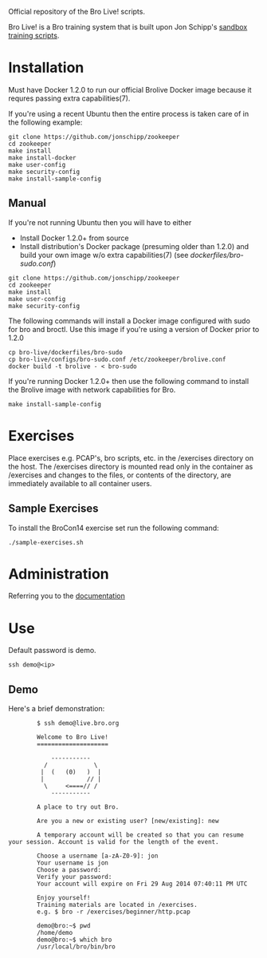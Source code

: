 Official repository of the Bro Live! scripts.

Bro Live! is a Bro training system that is built upon Jon Schipp's [sandbox training scripts](https://github.com/jonschipp/zookeeper).

# Installation

Must have Docker 1.2.0 to run our official Brolive Docker image because it requres passing extra capabilities(7).

If you're using a recent Ubuntu then the entire process is taken care of in the following example:
```shell
git clone https://github.com/jonschipp/zookeeper
cd zookeeper
make install
make install-docker
make user-config
make security-config
make install-sample-config
```

## Manual

If you're not running Ubuntu then you will have to either
* Install Docker 1.2.0+ from source
* Install distribution's Docker package (presuming older than 1.2.0) and build your own image w/o extra capabilities(7) (see *dockerfiles/bro-sudo.conf*)

```shell
git clone https://github.com/jonschipp/zookeeper
cd zookeeper
make install
make user-config
make security-config
```

The following commands will install a Docker image configured with sudo for bro and broctl.
Use this image if you're using a version of Docker prior to 1.2.0
```shell
cp bro-live/dockerfiles/bro-sudo
cp bro-live/configs/bro-sudo.conf /etc/zookeeper/brolive.conf
docker build -t brolive - < bro-sudo
```

If you're running Docker 1.2.0+ then use the following command to install the Brolive image with network capabilities for Bro.
```shell
make install-sample-config
```

# Exercises

Place exercises e.g. PCAP's, bro scripts, etc. in the /exercises directory on the host.
The /exercises directory is mounted read only in the container as /exercises and changes
to the files, or contents of the directory, are immediately available to all container users.

## Sample Exercises

To install the BroCon14 exercise set run the following command:
```shell
./sample-exercises.sh
```

# Administration

Referring you to the [documentation](https://github.com/jonschipp/zookeeper/blob/master/README.md)

# Use

Default password is demo.

```shell
ssh demo@<ip>
```

## Demo

Here's a brief demonstration:

```
        $ ssh demo@live.bro.org

        Welcome to Bro Live!
        ====================

            -----------
          /             \
         |  (   (0)   )  |
         |            // |
          \     <====// /
            -----------

        A place to try out Bro. 

        Are you a new or existing user? [new/existing]: new
        
        A temporary account will be created so that you can resume your session. Account is valid for the length of the event.
        
        Choose a username [a-zA-Z0-9]: jon
        Your username is jon
        Choose a password: 
        Verify your password: 
        Your account will expire on Fri 29 Aug 2014 07:40:11 PM UTC
        
        Enjoy yourself!
        Training materials are located in /exercises.
        e.g. $ bro -r /exercises/beginner/http.pcap
        
        demo@bro:~$ pwd
        /home/demo
        demo@bro:~$ which bro
        /usr/local/bro/bin/bro
```
